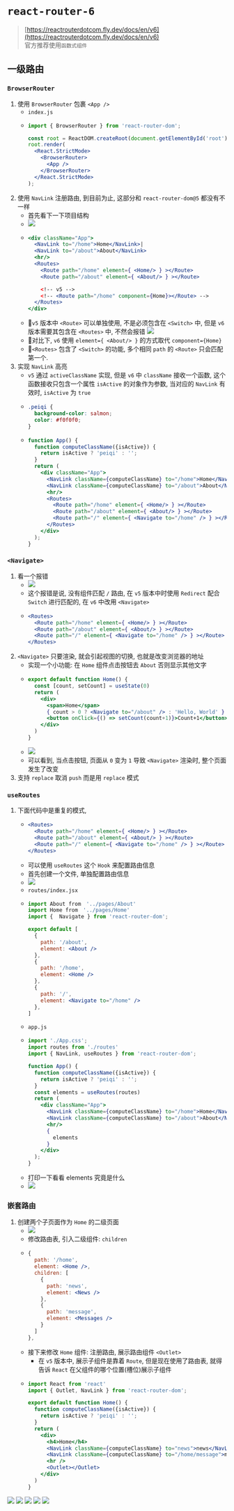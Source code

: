 # `react-router-6`
> [https://reactrouterdotcom.fly.dev/docs/en/v6](https://reactrouterdotcom.fly.dev/docs/en/v6) \
> 官方推荐使用`函数式组件`

## 一级路由
### `BrowserRouter`
1. 使用 `BrowserRouter` 包裹 `<App />`
    - `index.js`
    - ```jsx
      import { BrowserRouter } from 'react-router-dom';

      const root = ReactDOM.createRoot(document.getElementById('root'));
      root.render(
        <React.StrictMode>
          <BrowserRouter>
            <App />
          </BrowserRouter>
        </React.StrictMode>
      );
2. 使用 `NavLink` 注册路由, 到目前为止, 这部分和 `react-router-dom@5` 都没有不一样
    - 首先看下一下项目结构
    - ![](../../image/Snipaste_2022-06-11_10-13-28.png)
    - ```jsx
      <div className="App">
        <NavLink to="/home">Home</NavLink>|
        <NavLink to="/about">About</NavLink>
        <hr/>
        <Routes>
          <Route path="/home" element={ <Home/> } ></Route>
          <Route path="/about" element={ <About/> } ></Route>

          <!-- v5 -->
          <!-- <Route path="/home" component={Home}></Route> -->
        </Routes>
      </div>
    - 📕`v5` 版本中 `<Route>` 可以单独使用, 不是必须包含在 `<Switch>` 中, 但是 `v6` 版本需要其包含在 `<Routes>` 中, 不然会报错
    ![](../../image/Snipaste_2022-06-11_10-26-14.png)
    - 📕对比下, `v6` 使用 `element={ <About/> }` 的方式取代 `component={Home}`
    - 📕`<Routes>` 包含了 `<Switch>` 的功能, 多个相同 `path` 的 `<Route>` 只会匹配第一个.
3. 实现 `NavLink` 高亮
    - `v5` 通过 `activeClassName` 实现, 但是 `v6` 中 `className` 接收一个函数, 这个函数接收只包含一个属性 `isActive` 的对象作为参数, 当对应的 `NavLink` 有效时, `isActive` 为 `true`
    - ```css
      .peiqi {
        background-color: salmon;
        color: #f0f0f0;
      }
    - ```jsx
      function App() {
        function computeClassName({isActive}) {
          return isActive ? 'peiqi' : '';
        }
        return (
          <div className="App">
            <NavLink className={computeClassName} to="/home">Home</NavLink>|
            <NavLink className={computeClassName} to="/about">About</NavLink>
            <hr/>
            <Routes>
              <Route path="/home" element={ <Home/> } ></Route>
              <Route path="/about" element={ <About/> } ></Route>
              <Route path="/" element={ <Navigate to="/home" /> } ></Route>
            </Routes>
          </div>
        );
      }
### `<Navigate>`
1. 看一个报错 
    - ![](../../image/Snipaste_2022-06-11_10-46-49.png)
    - 这个报错是说, 没有组件匹配 `/` 路由, 在 `v5` 版本中时使用 `Redirect` 配合 `Switch` 进行匹配的, 在 `v6` 中改用 `<Navigate>`
    - ```jsx
      <Routes>
        <Route path="/home" element={ <Home/> } ></Route>
        <Route path="/about" element={ <About/> } ></Route>
        <Route path="/" element={ <Navigate to="/home" /> } ></Route>
      </Routes>
2. `<Navigate>` 只要渲染, 就会引起视图的切换, 也就是改变浏览器的地址
    - 实现一个小功能: 在 `Home` 组件点击按钮去 `About` 否则显示其他文字
    - ```jsx
      export default function Home() {
        const [count, setCount] = useState(0)
        return (
          <div>
            <span>Home</span>
            { count > 0 ? <Navigate to="/about" /> : 'Hello, World' }
            <button onClick={() => setCount(count+1)}>Count+1</button>
          </div>
        )
      }
    - ![](../../image/react-router-navigate.gif)
    - 可以看到, 当点击按钮, 页面从 `0` 变为 `1` 导致 `<Navigate>` 渲染时, 整个页面发生了改变
3. 支持 `replace` 取消 `push` 而是用 `replace` 模式
### `useRoutes`
1. 下面代码中是重复的模式,
    - ```jsx
      <Routes>
        <Route path="/home" element={ <Home/> } ></Route>
        <Route path="/about" element={ <About/> } ></Route>
        <Route path="/" element={ <Navigate to="/home" /> } ></Route>
      </Routes>
    - 可以使用 `useRoutes` 这个 `Hook` 来配置路由信息
    - 首先创建一个文件, 单独配置路由信息
    - ![](../../image/Snipaste_2022-06-12_09-47-33.png)
    - `routes/index.jsx`
    - ```jsx
      import About from　'../pages/About'
      import Home from　'../pages/Home'
      import {  Navigate } from 'react-router-dom';

      export default [
        {
          path: '/about',
          element: <About />
        },
        {
          path: '/home',
          element: <Home />
        },
        {
          path: '/',
          element: <Navigate to="/home" />
        },
      ]
    - `app.js`
    - ```jsx
      import './App.css';
      import routes from './routes'
      import { NavLink, useRoutes } from 'react-router-dom';

      function App() {
        function computeClassName({isActive}) {
          return isActive ? 'peiqi' : '';
        }
        const elements = useRoutes(routes)
        return (
          <div className="App">
            <NavLink className={computeClassName} to="/home">Home</NavLink>|
            <NavLink className={computeClassName} to="/about">About</NavLink>
            <hr/>
            {
              elements
            }
          </div>
        );
      }
    - 打印一下看看 elements 究竟是什么
    - ![](../../image/Snipaste_2022-06-12_09-56-37.png)
### 嵌套路由
1. 创建两个子页面作为 `Home` 的二级页面
    - ![](../../image/Snipaste_2022-06-12_10-06-41.png)
    - 修改路由表, 引入二级组件: `children`
    - ```jsx
      {
        path: '/home',
        element: <Home />,
        children: [
          {
            path: 'news',
            element: <News />
          },
          {
            path: 'message',
            element: <Messages />
          }
        ]
      },
    - 接下来修改 `Home` 组件: 注册路由, 展示路由组件 `<Outlet>`
      - 在 `v5` 版本中, 展示子组件是靠着 `Route`, 但是现在使用了路由表, 就得告诉 `React` 在父组件的哪个位置(槽位)展示子组件
    - ```jsx
      import React from 'react'
      import { Outlet, NavLink } from 'react-router-dom';

      export default function Home() {
        function computeClassName({isActive}) {
          return isActive ? 'peiqi' : '';
        }
        return (
          <div>
            <h4>Home</h4>
            <NavLink className={computeClassName} to="news">news</NavLink>|
            <NavLink className={computeClassName} to="/home/message">message</NavLink>
            <hr />
            <Outlet></Outlet>
          </div>
        )
      }
![](../../image/)
![](../../image/)
![](../../image/)
![](../../image/)
![](../../image/)
